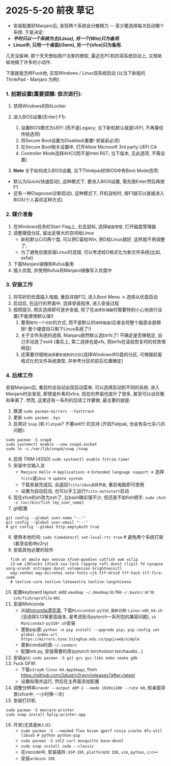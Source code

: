 # 2025-5-20 前夜 草记

- 安装配置好Manjaro后, 发现两个系统会分散精力 -- 至少要选择每次启动哪个系统. 于是决定:
- **_平时只以一个系统为主(Linux), 另一个(Win)只为备用._**
- **Linux中, 只用一个桌面(i3wm), 另一个(xfce)只为备用.**

几天没留神, 那个天天想给用户当爹的微软, 最近在PC机的双系统启动上, 又贱呲呲地搞了许多的小动作.

下面就是怎样Fuck他, 实现Windows / Linux双系统启动 (以当下新版的 ThinkPad - Manjaro 为例):

### 1. 前期设置(重要提醒: 依次进行):
1. 禁用Windows的BitLocker

2. 进入BIOS设置(\[Enter\] F1):
   1) 设置BIOS模式为UEFI (而不是Legacy; 当下新机默认就是UEFI, 不再兼任传统选项)
   2) 将Secure Boot设置为Disabled(重要! 安装前必须)
   3) 在Secure Boot相关设置中, 打开Allow Microsoft 3rd party UEFI CA
   4) Controller Mode选择AHCI(而不是Intel RST; 当下版本, 无此选项, 不需设置)

3. **Note** 关于如何进入BIOS设置, 当下Thinkpad的BIOS中有Boot Mode选项:
- 默认为Quick(快速启动), 这种模式下, 要进入BIOS设置, 需先按Enter然后再按F1
- 还有一种Diagnose(诊断启动), 这种模式下, 开机自检时, 按F1就可以直接进入BIOS(个人喜欢这种方式)

### 2. 媒介准备
1. 在Windows任务栏Start Flag上, 右击鼠标, 选择`磁盘管理`, 打开磁盘管理器
2. 调整硬盘分区, 留出足够大的空间给Linux
   - 新机默认C/D两个盘, 可以把C留给Win, 把D给Linux就好, 这样就不用调整了;
   - 为了避免后面安装Linux时选错, 可以考虑给D格式化为新文件系统(比如, exfat)
3. 下载Manjaro镜像和Rufus备用
4. 插入优盘, 并使用Rufus将Manjaro镜像写入优盘中

### 3. 安装工作
1. 将写好的优盘插入电脑, 重启并按F12, 进入Boot Menu -> 选择从优盘启动
2. 启动后, 在运行的界面中, 选择安装程序, 进入安装过程
3. 按照提示, 照实选择即可逐步安装, 除了在`选择存储器`时需要特别小心地进行设置(不能使用默认值!)
   1) 要用`取代一个分区`的方式, 而不是默认的`抹除磁盘`(后者会将整个磁盘全部擦除! 整个硬盘将只剩下Linux系统了!)
   2) 关于文件系统的选择, Manjaro居然默认选btrfs了! 不确定是否够稳定, 自己手动选了ext4 (事实上, 第二选择也是xfs, 而btrfs在滚挂恢复时的优势很明显)
   3) 还需要仔细地`选择要安装到的分区`(选择Windows中D盘的分区; 可根据前面格式化的文件系统类型, 并参考分区的前后位置确定)

### 4. 后续工作
安装Manjaro后, 重启时会自动出现启动菜单, 可以选择启动到不同的系统.
进入Manjaro时会发现, 即使是朴素的xfce, 现在的界面也提升了很多, 甚至可以谈优雅和审美了.
然而, 这里还有一系列的后续工作要做, 最主要的就是:
1. 换源 `sudo pacman-mirrors --fasttrack`
2. 更新 `sudo pacman -Syu`
3. 启用对 `Snap` (和 `Flatpak`? 不要`AUR`!!) 的支持 (开启Flatpak, 也会有杂七杂八的问题):
```
sudo pacman -S snapd
sudo systemctl enable --now snapd.socket
sudo ln -s /var/lib/snapd/snap /snap
```
4. 启用 TRIM (4SSD) `sudo systemctl enable fstrim.timer`
5. 安装中文输入法
   - `Manjaro Hello` -> `Applications` -> `Extended language support` -> 选择`fcitx`或`ibus` -> `update system`
   - 下载安装完成后, 会返回`fcitx/ibus选择界面`, 重启电脑即可使用
   - 设置为自动启动, 也可以手工运行`fcitx-autostart`启动
6. 现在xfce的sh改为zsh了, 比bash确实强不少, 但还是不如fish顺手: `sudo chsh -s /usr/bin/fish [my_user_name]`
7. git配置
```
git config --global user.name "---"
git config --global user.email "---"
# git config --global http.emptyAuth true
```
8. 使用本地时间: `sudo timedatectl set-local-rtc true` # 避免两个系统打架(甚至会影响v2ry)
9. 安装其他必要的软件
```
  fish at amule mpv neovim xfce4-goodies catfish awk xclip 
  i3-wm i3blocks i3lock xss-lock ripgrep rofi dunst clipit fd synapse xorg-xrandr nitrogen dunst volumeicon brightnessctl
  wqy-zenhei wqy-microhei noto-fonts-cjk ttf-droid ttf-hack ttf-fira-code
  # texlive-core texlive-latexextra texlive-langchinese
 ```
10. 配置keyboard layout: add `xmodmap ~/.Xmodmap` to file `~/.bashrc` or to `zsh/fish/xprofile` etc.
11. 安装Miniconda
    - 从[Miniconda清华源](https://mirrors.tuna.tsinghua.edu.cn/anaconda/miniconda/), 下载`Miniconda3-py310_最新日期-Linux-x86_64.sh` (没选择3.13等更高版本, 是考虑到与pytorch一系列包的兼容问题), `sh Miniconda3-py310*.sh`安装
    - 更新pip源: `python -m pip install --upgrade pip; pip config set global.index-url https://mirrors.tuna.tsinghua.edu.cn/pypi/web/simple`
    - 更新conda的源: `~/.condarc`
    - 配置init.py, 安装需要的库(pytorch torchvision torchaudio...)
12. 安装gcc: `sudo pacman -S git gcc gcc-libs make cmake gdb`
13. Fuck GFW:
    - 下载`v2rayN-linux-64.AppImage`, from https://github.com/2dust/v2rayn/releases?after=latest
    - 设置权限并运行, 然后在主界面添加配置
14. 调整分辨率`xrandr --output eDP-1 --mode 1920x1200 --rate 60`, 和桌面背景(xfce中, 一小时换一次)
15. 安装打印机
```
sudo pacman -S manjaro-printer
sudo snap install hplip-printer-app
```
16. 开发(尤其是`嵌入式`):
    - `sudo pacman -S --needed flex bison gperf ninja ccache dfu-util libusb # python python-pip`
    - `sudo pacman -S sdl2 curl mosquitto base-devel`
    - `sudo snap install code --classic`
    - 在vscode中, 安装插件: `ESP-IDF`, `platformIO IDE`, `vim`, `python`, `c/c++`
    - 安装`arduino IDE`
